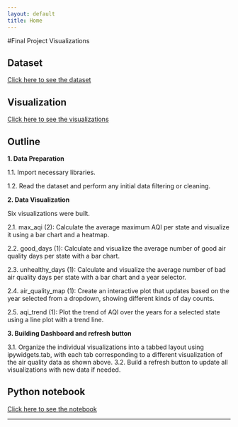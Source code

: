 ```yaml
---
layout: default
title: Home
---
```


#Final Project Visualizations
## Dataset
[Click here to see the dataset](https://github.com/YujunZhou2024/IS445.github.io/blob/main/python_notebooks/annual_aqi_by_county_2018-2023.csv)

## Visualization
[Click here to see the visualizations](/IS445_Final.html)

## Outline

**1. Data Preparation**

1.1. Import necessary libraries.

1.2. Read the dataset and perform any initial data filtering or cleaning.

**2. Data Visualization**

Six visualizations were built.

2.1. max_aqi (2): Calculate the average maximum AQI per state and visualize it using a bar chart and a heatmap. 

2.2. good_days (1): Calculate and visualize the average number of good air quality days per state with a bar chart.

2.3. unhealthy_days (1): Calculate and visualize the average number of bad air quality days per state with a bar chart and a year selector.

2.4. air_quality_map (1): Create an interactive plot that updates based on the year selected from a dropdown, showing different kinds of day counts.

2.5. aqi_trend (1): Plot the trend of AQI over the years for a selected state using a line plot with a trend line.

**3. Building Dashboard and refresh button**

3.1. Organize the individual visualizations into a tabbed layout using ipywidgets.tab, with each tab corresponding to a different visualization of the air quality data as shown above.
3.2. Build a refresh button to update all visualizations with new data if needed.

## Python notebook
[Click here to see the notebook](/IS445_Final.ipynb)

---
